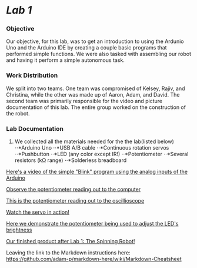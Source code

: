# __*Lab 1*__

### Objective
Our objective, for this lab, was to get an introduction to using the Ardunio Uno and the Arduino IDE by creating a couple basic programs that performed simple functions. We were also tasked with assembling our robot and having it perform a simple autonomous task.

### Work Distribution
We split into two teams. One team was compromised of Kelsey, Rajiv, and Christina, while the other was made up of Aaron, Adam, and David. The second team was primarily responsible for the video and picture documentation of this lab. The entire group worked on the construction of the robot. 

### Lab Documentation 
1. We collected all the materials needed for the the lab(listed below)
  ⋅⋅*Arduino Uno
  ⋅⋅*USB A/B cable
  ⋅⋅*Continuous rotation servos
  ⋅⋅*Pushbutton
  ⋅⋅*LED (any color except IR!)
  ⋅⋅*Potentiometer
  ⋅⋅*Several resistors (kΩ range)
  ⋅⋅*Solderless breadboard

[Here's a video of the simple "Blink" program using the analog inputs of the Arduino](https://www.youtube.com/watch?v=1fyEXJ2TXzA)

[Observe the potentiometer reading out to the computer](https://www.youtube.com/watch?v=Fhkigo1iTkE)

[This is the potentiometer reading out to the oscillioscope](https://www.youtube.com/watch?v=5ptlXNE0SdU)

[Watch the servo in action!](https://www.youtube.com/watch?v=6YAM4Ws2xsg)

[Here we demonstrate the potentiometer being used to adjust the LED's brightness](https://www.youtube.com/watch?v=AT2JbbWekOo)

[Our finished product after Lab 1: The Spinning Robot!](https://www.youtube.com/watch?v=KmciZg2paYE)

Leaving the link to the Markdown instructions here: https://github.com/adam-p/markdown-here/wiki/Markdown-Cheatsheet

